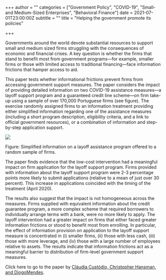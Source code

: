 +++
author = ""
categories = ["Government Policy", "COVID-19", "Small- and Medium-Sized Enterprises", "Behavioral Finance"]
date = 2021-07-01T23:00:00Z
subtitle = ""
title = "Helping the government promote its policies"

+++

Governments around the world devote substantial resources to support small and medium sized firms struggling with the consequences of economic and financial crises. A key question is whether the firms that stand to benefit most from government programs—for example, smaller firms or those with limited access to traditional financing—face information frictions that hamper access to aid.

This paper tests whether informational frictions prevent firms from accessing government support measures. The paper considers the impact of providing detailed information on two COVID-19 assistance measures—a layoff support program and a guaranteed credit line scheme—on firm take-up using a sample of over 170,000 Portuguese firms (see figure). The exercise randomly assigned firms to an information treatment providing either simplified information regarding one of the assistance measures (including a short program description, eligibility criteria, and a link to official government resources), or a combination of information and step-by-step application support.

![](https://ucarecdn.com/7e0af4ae-b9b5-4989-841e-9afdf9d378c5/)

Figure: Simplified information on a layoff assistance program offered to a random sample of firms.

The paper finds evidence that the low-cost intervention had a meaningful impact on firm application for the layoff support program. Firms provided with information about the layoff support program were 2-3 percentage points more likely to submit applications (relative to a mean of just over 30 percent). This increase in applications coincided with the timing of the treatment (April 2020).

The results also suggest that the impact is not homogeneous across the measures. Firms supplied with equivalent information about the credit guarantee program, a more complex scheme that required borrowers to individually arrange terms with a bank, were no more likely to apply. The layoff intervention had a greater impact on firms that either faced greater information frictions or stood to benefit most from enrolling. In particular, the effect of information provision on application to the layoff support measure is concentrated in (i) smaller firms, (ii) those with less cash, (iii) those with more leverage, and (iv) those with a large number of employees relative to assets. The results indicate that information frictions act as a meaningful barrier to distribution of firm-level government support measures.

Click here to go to the paper by [Cláudia Custódio, Christopher Hansman, and DiogoMendes](https://papers.ssrn.com/sol3/papers.cfm?abstract_id=3857851).
